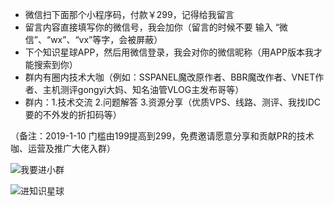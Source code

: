 - 微信扫下面那个小程序码，付款￥299，记得给我留言 
- 留言内容直接填写你的微信号，我会加你（留言的时候不要 输入 “微信”、“wx”、“vx”等字，会被屏蔽）
- 下个知识星球APP，然后用微信登录，我会对你的微信昵称（用APP版本我才能搜索到你）
- 群内有圈内技术大咖（例如：SSPANEL魔改原作者、BBR魔改作者、VNET作者、主机测评gongyi大妈、知名油管VLOG主发布哥等）
- 群内：1.技术交流 2.问题解答 3.资源分享（优质VPS、线路、测评、我找IDC要的不外发的折扣码等）

（备注：2019-1-10 门槛由199提高到299，免费邀请愿意分享和贡献PR的技术咖、运营及推广大佬入群）

![我要进小群](https://i.loli.net/2019/01/10/5c37189a75edd.png)

![进知识星球](https://github.com/ssrpanel/SSRPanel/blob/master/public/assets/images/star.jpg?raw=true)